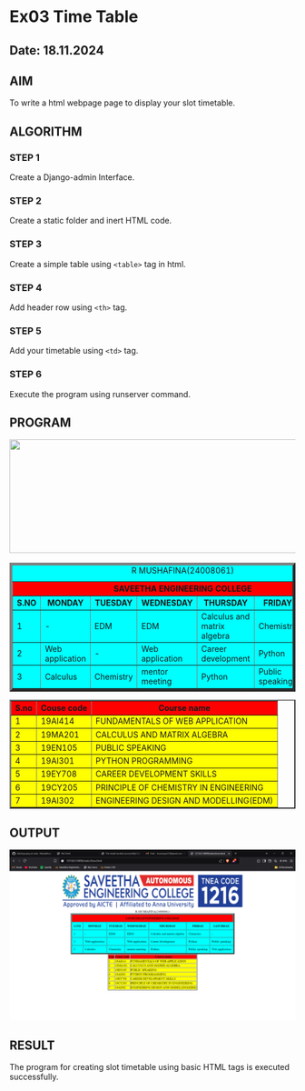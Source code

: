 # Ex03 Time Table
## Date: 18.11.2024

## AIM
To write a html webpage page to display your slot timetable.

## ALGORITHM
### STEP 1
Create a Django-admin Interface.

### STEP 2
Create a static folder and inert HTML code.

### STEP 3
Create a simple table using ```<table>``` tag in html.

### STEP 4
Add header row using ```<th>``` tag.

### STEP 5
Add your timetable using ```<td>``` tag.

### STEP 6
Execute the program using runserver command.

## PROGRAM
<center>
    <img src="logo.png" height="200" width="1000">
</center>
<center>
<html>
    <body>
     <table border="5" bgcolor="cyan" cellpadding="10"> 
    <caption align="center"> R MUSHAFINA(24008061) </caption>
    <th colspan="7" align="center" bgcolor="red">SAVEETHA ENGINEERING COLLEGE </th>
     <tr>
        <th>S.NO</th>
        <th>MONDAY</th>
        <th>TUESDAY</th>
        <th>WEDNESDAY</th>
        <th>THURSDAY</th>
        <th>FRIDAY</th>
        <th>SATURDAY</th>
     </tr>
     <tr> 
        <td> 1</td>
        <td> -</td>
        <td> EDM</td>
        <td> EDM</td>
        <td>Calculus and matrix algebra</td>
        <td> Chemistry</td>
        <td> -</td>
     </tr>
     <tr>
        <td> 2</td> 
        <td> Web application</td>
        <td>-</td>
        <td>Web application</td>
        <td> Career development</td>
        <td>Python</td>
        <td>Public speaking</td>
     </tr>
     <tr>
        <td> 3 </td>
        <td> Calculus</td>
        <td> Chemistry</td>
        <td> mentor meeting</td>
        <td> Python</td>
        <td> Public speaking </td>
        <td> Web application</td>
     </tr>
     </table>
    </body>
</html>
<table border="2">
   <tr bgcolor="red">
       <th>S.no</th>
       <th>Couse code</th>
       <th>Course name</th>
   </tr>
   <tr bgcolor="yellow">
       <td>1</td>
       <td>19AI414</td>
       <td>FUNDAMENTALS OF WEB APPLICATION</td>
   </tr>
   <tr bgcolor="yellow">
       <td>2</td>
       <td>19MA201</td>
       <td>CALCULUS AND MATRIX ALGEBRA </td>
   </tr>
   <tr bgcolor="yellow">
       <td>3</td>
       <td>19EN105</td>
       <td>PUBLIC SPEAKING</td>
   </tr>
   <tr bgcolor="yellow">
       <td>4</td>
       <td>19AI301</td>
       <td>PYTHON PROGRAMMING</td>
   </tr>
   <tr bgcolor="yellow">
       <td>5</td>
       <td>19EY708</td>
       <td>CAREER DEVELOPMENT SKILLS</td>
   </tr>
   <tr bgcolor="yellow">
       <td>6</td>
       <td>19CY205</td>
       <td>PRINCIPLE OF CHEMISTRY IN ENGINEERING </td>
   </tr>
   <tr bgcolor="yellow">
       <td>7</td>
       <td>19AI302</td>
       <td>ENGINEERING DESIGN AND MODELLING(EDM)  </td>
   </tr>
</table>
</center>

## OUTPUT
![alt text](image.png)

## RESULT
The program for creating slot timetable using basic HTML tags is executed successfully.
